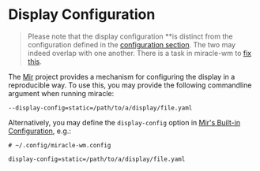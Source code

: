 # Display Configuration

> Please note that the display configuration **is distinct from the configuration defined in
> the [configuration section](file.md). The two may indeed overlap with one another. There is a task
> in miracle-wm to [fix this](https://github.com/mattkae/miracle-wm/issues/93).


The [Mir](https://github.com/canonical/mir) project provides a mechanism for configuring
the display in a reproducible way. To use this, you may provide the following commandline
argument when running miracle:

```
--display-config=static=/path/to/a/display/file.yaml
```

Alternatively, you may define the `display-config` option in [Mir's Built-in Configuration](mir.md), e.g.:

```
# ~/.config/miracle-wm.config

display-config=static=/path/to/a/display/file.yaml
```
